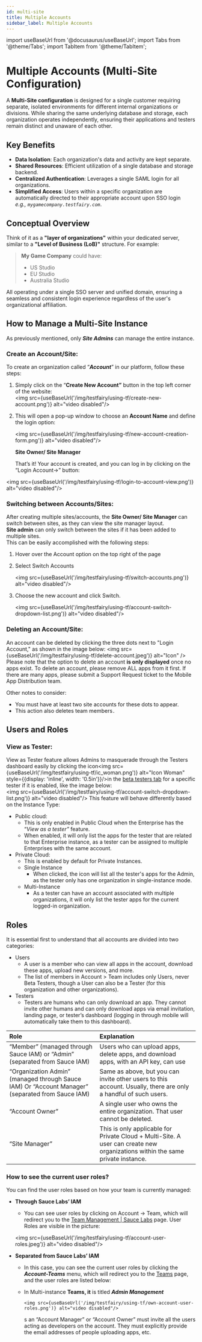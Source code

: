 ```yaml
---
id: multi-site
title: Multiple Accounts
sidebar_label: Multiple Accounts
---
```


import useBaseUrl from '@docusaurus/useBaseUrl';
import Tabs from '@theme/Tabs';
import TabItem from '@theme/TabItem';

# Multiple Accounts (Multi-Site Configuration)

A **Multi-Site configuration** is designed for a single customer requiring separate, isolated environments for different internal organizations or divisions. While sharing the same underlying database and storage, each organization operates independently, ensuring their applications and testers remain distinct and unaware of each other.

## Key Benefits

- **Data Isolation**: Each organization's data and activity are kept separate.
- **Shared Resources**: Efficient utilization of a single database and storage backend.
- **Centralized Authentication**: Leverages a single SAML login for all organizations.
- **Simplified Access**: Users within a specific organization are automatically directed to their appropriate account upon SSO login  
  _e.g., `mygamecompany.testfairy.com`_.

## Conceptual Overview

Think of it as a **"layer of organizations"** within your dedicated server, similar to a **"Level of Business (LoB)"** structure. For example:

> **My Game Company** could have:  
> - US Studio  
> - EU Studio  
> - Australia Studio  

All operating under a single SSO server and unified domain, ensuring a seamless and consistent login experience regardless of the user's organizational affiliation.


## How to Manage a Multi-Site Instance

As previously mentioned, only **_Site Admins_** can manage the entire instance.

### Create an Account/Site:

To create an organization called “**_Account_**” in our platform, follow these steps:

1. Simply click on the “**Create New Account”** button in the top left corner of the website:  
   <img src={useBaseUrl('/img/testfairy/using-tf/create-new-account.png')} alt="video disabled"/>
2. This will open a pop-up window to choose an **Account Name** and define the login option:

   <img src={useBaseUrl('/img/testfairy/using-tf/new-account-creation-form.png')} alt="video disabled"/>

   **Site Owner/ Site Manager**

   That’s it\! Your account is created, and you can log in by clicking on the “Login Account→” button:

<img src={useBaseUrl('/img/testfairy/using-tf/login-to-account-view.png')} alt="video disabled"/>

### Switching between Accounts/Sites:

After creating multiple sites/accounts, the **Site Owner/ Site Manager** can switch between sites, as they can view the site manager layout.  
**Site admin** can only switch between the sites if it has been added to multiple sites.  
This can be easily accomplished with the following steps:

1. Hover over the Account option on the top right of the page
2. Select Switch Accounts

   <img src={useBaseUrl('/img/testfairy/using-tf/switch-accounts.png')} alt="video disabled"/>

3. Choose the new account and click Switch.

   <img src={useBaseUrl('/img/testfairy/using-tf/account-switch-dropdown-list.png')} alt="video disabled"/>

### Deleting an Account/Site:

An account can be deleted by clicking the three dots next to "Login Account," as shown in the image below: <img src={useBaseUrl('/img/testfairy/using-tf/delete-account.jpeg')} alt="Icon" /> Please note that the option to delete an account **is only displayed** once no apps exist. To delete an account, please remove ALL apps from it first. If there are many apps, please submit a Support Request ticket to the Mobile App Distribution team.

Other notes to consider:

- You must have at least two site accounts for these dots to appear.
- This action also deletes team members`.`

## Users and Roles

### View as Tester:

View as Tester feature allows Admins to masquerade through the Testers dashboard easily by clicking the icon<img src={useBaseUrl('/img/testfairy/using-tf/ic_woman.png')} alt="Icon Woman" style={{display: 'inline', width: '0.5in'}}/>in the [beta testers tab](https://mobile.saucelabs.com/testers) for a specific tester if it is enabled, like the image below:  
<img src={useBaseUrl('/img/testfairy/using-tf/account-switch-dropdown-list.png')} alt="video disabled"/>
This feature will behave differently based on the Instance Type:

- Public cloud:
  - This is only enabled in Public Cloud when the Enterprise has the “_View as a tester”_ feature.
  - When enabled, it will only list the apps for the tester that are related to that Enterprise instance, as a tester can be assigned to multiple Enterprises with the same account.
- Private Cloud:
  - This is enabled by default for Private Instances.
  - Single Instance
    - When clicked, the icon will list all the tester's apps for the Admin, as the tester only has one organization in single-instance mode.
  - Multi-Instance
    - As a tester can have an account associated with multiple organizations, it will only list the tester apps for the current logged-in organization.

## Roles

It is essential first to understand that all accounts are divided into two categories:

- Users
  - A user is a member who can view all apps in the account, download these apps, upload new versions, and more.
  - The list of members in Account \> Team includes only Users, never Beta Testers, though a User can also be a Tester (for this organization and other organizations).
- Testers
  - Testers are humans who can only download an app. They cannot invite other humans and can only download apps via email invitation, landing page, or tester’s dashboard (logging in through mobile will automatically take them to this dashboard).

| Role                                                                                             | Explanation                                                                                                                    |
| :----------------------------------------------------------------------------------------------- | :----------------------------------------------------------------------------------------------------------------------------- |
| “Member” (managed through Sauce IAM) or “Admin” (separated from Sauce IAM)                       | Users who can upload apps, delete apps, and download apps, with an API key, can use                                            |
| “Organization Admin” (managed through Sauce IAM) Or “Account Manager” (separated from Sauce IAM) | Same as above, but you can invite other users to this account. Usually, there are only a handful of such users.                |
| “Account Owner”                                                                                  | A single user who owns the entire organization. That user cannot be deleted.                                                   |
| “Site Manager”                                                                                   | This is only applicable for Private Cloud \+ Multi-Site. A user can create new organizations within the same private instance. |

### How to see the current user roles?

You can find the user roles based on how your team is currently managed:

- **Through Sauce Labs’ IAM**

  - You can see user roles by clicking on Account \-\> Team, which will redirect you to the [Team Management | Sauce Labs](https://app.saucelabs.com/team-management/users) page. User Roles are visible in the picture:

  <img src={useBaseUrl('/img/testfairy/using-tf/account-user-roles.jpeg')} alt="video disabled"/>

- **Separated from Sauce Labs’ IAM**

  - In this case, you can see the current user roles by clicking the **_Account-Teams_** menu, which will redirect you to the [Teams](https://mobile.saucelabs.com/settings/cpanel/) page, and the user roles are listed below:
  - In Multi-instance **Teams, it** is titled **_Admin Management_**

        <img src={useBaseUrl('/img/testfairy/using-tf/own-account-user-roles.png')} alt="video disabled"/>

    s an “Account Manager” or “Account Owner” must invite all the users acting as developers on the account. They must explicitly provide the email addresses of people uploading apps, etc.
